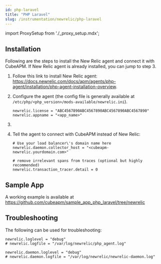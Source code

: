 ```yaml
---
id: php-laravel
title: "PHP Laravel"
slug: /instrumentation/newrelic/php-laravel
---
```


import ProxySetup from './\_proxy_setup.mdx';

## Installation

Following are the steps to install the New Relic agent and connect it with CubeAPM. If New Relic agent is already installed, you can jump to step 3.

1. Follow this link to install New Relic agent: https://docs.newrelic.com/docs/apm/agents/php-agent/installation/php-agent-installation-overview.

1. Configure the agent (the config file is generally available at `/etc/php/<php_version>/mods-available/newrelic.ini`).

   ```shell title="newrelic.ini"
   newrelic.license = "ABC4567890ABC4567890ABC4567890ABC4567890"
   newrelic.appname = "<app_name>"
   ```

1. <ProxySetup />

1. Tell the agent to connect with CubeAPM instead of New Relic:

   ```shell title="newrelic.ini"
   # Use your load balancer\'s domain name here
   newrelic.daemon.collector_host = "<cubeapm-newrelic.yourdomain.com>"

   # remove irrelevant spans from traces (optional but highly recommended)
   newrelic.transaction_tracer.detail = 0
   ```

## Sample App

A working example is available at https://github.com/cubeapm/sample_app_php_laravel/tree/newrelic

## Troubleshooting

The following can be used for troubleshooting:

```shell title="newrelic.ini"
newrelic.loglevel = "debug"
# newrelic.logfile = "/var/log/newrelic/php_agent.log"

newrelic.daemon.loglevel = "debug"
# newrelic.daemon.logfile = "/var/log/newrelic/newrelic-daemon.log"
```
